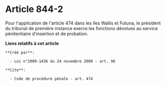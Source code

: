 # Article 844-2

Pour l'application de l'article 474 dans les îles Wallis et Futuna, le président du tribunal de première instance exerce les
fonctions dévolues au service pénitentiaire d'insertion et de probation.

**Liens relatifs à cet article**

	**Créé par**:

	  - Loi n°2009-1436 du 24 novembre 2009 - art. 96

	**Cite**:

	  - Code de procédure pénale - art. 474
